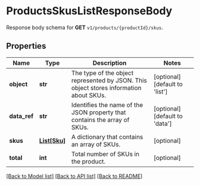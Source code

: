 # ProductsSkusListResponseBody

Response body schema for **GET** `v1/products/{productId}/skus`.

## Properties

Name | Type | Description | Notes
------------ | ------------- | ------------- | -------------
**object** | **str** | The type of the object represented by JSON. This object stores information about SKUs. | [optional] [default to 'list']
**data_ref** | **str** | Identifies the name of the JSON property that contains the array of SKUs. | [optional] [default to 'data']
**skus** | [**List[Sku]**](Sku.md) | A dictionary that contains an array of SKUs. | [optional] 
**total** | **int** | Total number of SKUs in the product. | [optional] 

[[Back to Model list]](../README.md#documentation-for-models) [[Back to API list]](../README.md#documentation-for-api-endpoints) [[Back to README]](../README.md)


